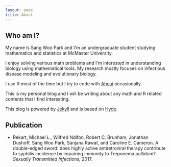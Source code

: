 ```yaml
---
layout: page
title: About
---
```


Who am I?
----

My name is Sang Woo Park and I'm an undergraduate student studying mathematics and statistics at McMaster University.

I enjoy solving various math problems and I'm interested in understanding biology using mathematical tools. My research mostly focuses on infectious disease modeling and evolutionary biology.

I use R most of the time but I try to code with [Aheui](https://esolangs.org/wiki/Aheui) occasionally.

This is my personal blog and I will be writing about any math and R related contents that I find interesting.

This blog is powered by [Jekyll](https://jekyllrb.com/) and is based on [Hyde](http://hyde.getpoole.com/).

Publication
----

* Rekart, Michael L., Wilfred Ndifon, Robert C. Brunham, Jonathan Dushoff, Sang Woo Park, Sanjana Rawat, and Caroline E. Cameron. A double-edged sword: does highly active antiretroviral therapy contribute to syphilis incidence by impairing immunity to Treponema pallidum?. *Sexually Transmitted Infections,* 2017.
